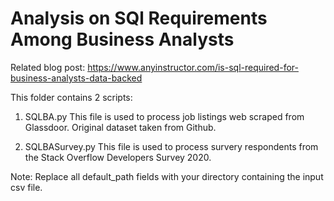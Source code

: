 # Analysis on SQl Requirements Among Business Analysts

Related blog post: https://www.anyinstructor.com/is-sql-required-for-business-analysts-data-backed

This folder contains 2 scripts:
1. SQLBA.py
This file is used to process job listings web scraped from Glassdoor. Original dataset taken from Github.

2. SQLBASurvey.py
This file is used to process survery respondents from the Stack Overflow Developers Survey 2020.

Note:
Replace all default_path fields with your directory containing the input csv file.
